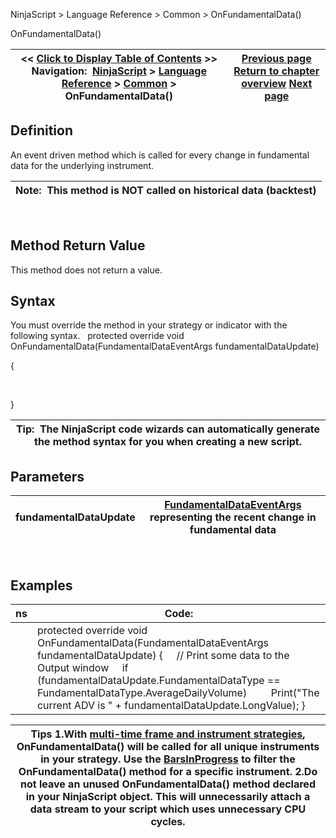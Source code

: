 ﻿
NinjaScript > Language Reference > Common > OnFundamentalData()

OnFundamentalData()

| << [Click to Display Table of Contents](onfundamentaldata.md) >> **Navigation:**     [NinjaScript](ninjascript.md) > [Language Reference](language_reference_wip.md) > [Common](common.md) > OnFundamentalData() | [Previous page](connectionstatuseventargs.md) [Return to chapter overview](common.md) [Next page](fundamentaldataeventargs.md) |
| --- | --- |
## Definition
An event driven method which is called for every change in fundamental data for the underlying instrument.
 

| Note:  This method is NOT called on historical data (backtest) |
| --- |
 
## 
## Method Return Value
This method does not return a value.
 
## Syntax
You must override the method in your strategy or indicator with the following syntax.
 
protected override void OnFundamentalData(FundamentalDataEventArgs fundamentalDataUpdate)   

{  

   

}
 

| Tip:  The NinjaScript code wizards can automatically generate the method syntax for you when creating a new script. |
| --- |
## 

## Parameters

| fundamentalDataUpdate | [FundamentalDataEventArgs](fundamentaldataeventargs.md) representing the recent change in fundamental data |
| --- | --- |
 
## 
## Examples

| ns | Code: |
| --- | --- |
|  | protected override void OnFundamentalData(FundamentalDataEventArgs fundamentalDataUpdate) {      // Print some data to the Output window      if (fundamentalDataUpdate.FundamentalDataType == FundamentalDataType.AverageDailyVolume)          Print("The current ADV is " + fundamentalDataUpdate.LongValue); } |

| Tips 1.With [multi-time frame and instrument strategies](multi-time_frame__instruments.md), OnFundamentalData() will be called for all unique instruments in your strategy. Use the [BarsInProgress](barsinprogress.md) to filter the OnFundamentalData() method for a specific instrument. 2.Do not leave an unused OnFundamentalData() method declared in your NinjaScript object. This will unnecessarily attach a data stream to your script which uses unnecessary CPU cycles. |
| --- |
